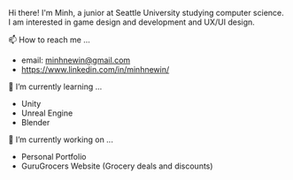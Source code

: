 Hi there! I'm Minh, a junior at Seattle University studying computer science. I am interested in game design and development and UX/UI design.

📫 How to reach me ...
- email: minhnewin@gmail.com
- https://www.linkedin.com/in/minhnewin/

🌱 I’m currently learning ...
- Unity
- Unreal Engine
- Blender

🔭 I’m currently working on ...
- Personal Portfolio
- GuruGrocers Website (Grocery deals and discounts)
<!--
**minhnewin/minhnewin** is a ✨ _special_ ✨ repository because its `README.md` (this file) appears on your GitHub profile.

Here are some ideas to get you started:

- 👯 I’m looking to collaborate on ...
- 🤔 I’m looking for help with ...
- 💬 Ask me about ...
- 😄 Pronouns: ...
- ⚡ Fun fact: ...
-->
